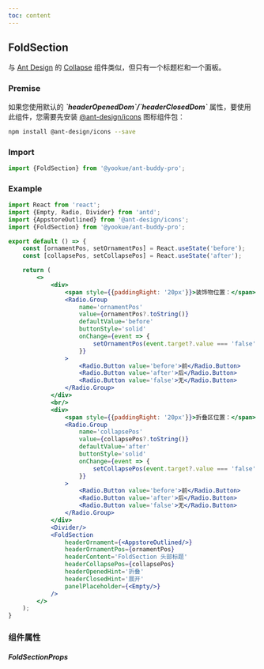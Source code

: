 ```yaml
---
toc: content
---
```


## FoldSection

与 [Ant Design](https://ant.design/) 的 [Collapse](https://4x.ant.design/components/collapse/) 组件类似，但只有一个标题栏和一个面板。

### Premise

<Alert type='info'>
  如果您使用默认的 <b><i>`headerOpenedDom`/`headerClosedDom`</i></b> 属性，要使用此组件，您需要先安装 <a href='https://github.com/ant-design/ant-design-icons' target='_blank'>@ant-design/icons</a> 图标组件包：
</Alert>

```bash
npm install @ant-design/icons --save
```

### Import

```jsx | pure
import {FoldSection} from '@yookue/ant-buddy-pro';
```

### Example

```jsx
import React from 'react';
import {Empty, Radio, Divider} from 'antd';
import {AppstoreOutlined} from '@ant-design/icons';
import {FoldSection} from '@yookue/ant-buddy-pro';

export default () => {
    const [ornamentPos, setOrnamentPos] = React.useState('before');
    const [collapsePos, setCollapsePos] = React.useState('after');

    return (
        <>
            <div>
                <span style={{paddingRight: '20px'}}>装饰物位置：</span>
                <Radio.Group
                    name='ornamentPos'
                    value={ornamentPos?.toString()}
                    defaultValue='before'
                    buttonStyle='solid'
                    onChange={event => {
                        setOrnamentPos(event.target?.value === 'false' ? false : event.target?.value);
                    }}
                >
                    <Radio.Button value='before'>前</Radio.Button>
                    <Radio.Button value='after'>后</Radio.Button>
                    <Radio.Button value='false'>无</Radio.Button>
                </Radio.Group>
            </div>
            <br/>
            <div>
                <span style={{paddingRight: '20px'}}>折叠区位置：</span>
                <Radio.Group
                    name='collapsePos'
                    value={collapsePos?.toString()}
                    defaultValue='after'
                    buttonStyle='solid'
                    onChange={event => {
                        setCollapsePos(event.target?.value === 'false' ? false : event.target?.value);
                    }}
                >
                    <Radio.Button value='before'>前</Radio.Button>
                    <Radio.Button value='after'>后</Radio.Button>
                    <Radio.Button value='false'>无</Radio.Button>
                </Radio.Group>
            </div>
            <Divider/>
            <FoldSection
                headerOrnament={<AppstoreOutlined/>}
                headerOrnamentPos={ornamentPos}
                headerContent='FoldSection 头部标题'
                headerCollapsePos={collapsePos}
                headerOpenedHint='折叠'
                headerClosedHint='展开'
                panelPlaceholder={<Empty/>}
            />
        </>
    );
}
```

### 组件属性

##### FoldSectionProps

<API src="@/layout/FoldSection/index.tsx" hideTitle></API>
